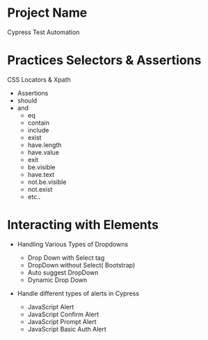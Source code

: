 # Project Name

Cypress Test Automation

# Practices Selectors & Assertions

CSS Locators & Xpath

- Assertions
- should
- and
  - eq
  - contain
  - include
  - exist
  - have.length
  - have.value
  - exit
  - be.visible
  - have.text
  - not.be.visible
  - not.exist
  - etc..

# Interacting with Elements

- Handling Various Types of Dropdowns

  - Drop Down with Select tag
  - DropDown without Select( Bootstrap)
  - Auto suggest DropDown
  - Dynamic Drop Down

- Handle different types of alerts in Cypress

  - JavaScript Alert
  - JavaScript Confirm Alert
  - JavaScript Prompt Alert
  - JavaScript Basic Auth Alert
